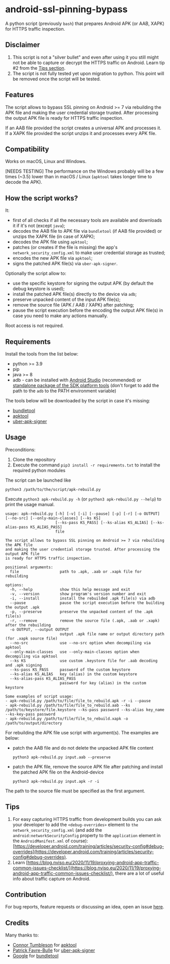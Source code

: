# android-ssl-pinning-bypass
A python script (previously `bash`) that prepares Android APK (or AAB, XAPK) for HTTPS traffic inspection.

## Disclaimer
1. This script is not a "silver bullet" and even after using it you still might not be able to capture or decrypt the HTTPS traffic on Android. Learn tip #2 from the [Tips section](https://github.com/ilya-kozyr/android-ssl-pinning-bypass#tips).
2. The script is not fully tested yet upon migration to python. This point will be removed once the script will be tested.

## Features
The script allows to bypass SSL pinning on Android >= 7 via rebuilding the APK file and making the user credential storage trusted. After processing the output APK file is ready for HTTPS traffic inspection.

If an AAB file provided the script creates a universal APK and processes it. If a XAPK file provided the script unzips it and processes every APK file.
## Compatibility

Works on macOS, Linux and Windows.

[NEEDS TESTING] The performance on the Windows probably will be a few times (~3.5) lower than in macOS / Linux (`apktool` takes longer time to decode the APK).
## How the script works?

It:
- first of all checks if all the necessary tools are available and downloads it if it's not (except `java`);
- decodes the AAB file to APK file via `bundletool` (if AAB file provided) or unzips the XAPK file (in case of XAPK);
- decodes the APK file using `apktool`;
- patches (or creates if the file is missing) the app's `network_security_config.xml` to make user credential storage as trusted;
- encodes the new APK file via `apktool`;
- signs the patched APK file(s) via `uber-apk-signer`.

Optionally the script allow to:
- use the specific keystore for signing the output APK (by default the debug keystore is used);
- install the patched APK file(s) directly to the device via `adb`;
- preserve unpacked content of the input APK file(s);
- remove the source file (APK / AAB / XAPK) after patching;
- pause the script execution before the encoding the output APK file(s) in case you need to make any actions manually.

Root access is not required.
## Requirements
Install the tools from the list below:

- python >= 3.9
- pip
- java >= 8
- adb - can be installed with [Android Studio](https://developer.android.com/studio) (recommended) or [standalone package of the SDK platform tools](https://developer.android.com/studio/releases/platform-tools) (don't forget to add the path to the `adb` to the PATH environment variable)

The tools below will be downloaded by the script in case it's missing:
- [bundletool](https://github.com/google/bundletool/releases)
- [apktool](https://github.com/iBotPeaches/Apktool/releases)
- [uber-apk-signer](https://github.com/patrickfav/uber-apk-signer/releases)
## Usage
Preconditions:
1. Clone the repository
2. Execute the command `pip3 install -r requirements.txt` to install the required python modules

The script can be launched like
```
python3 /path/to/the/script/apk-rebuild.py
```

Execute  `python3 apk-rebuild.py -h` (or `python3 apk-rebuild.py --help`) to print the usage manual.
```
usage: apk-rebuild.py [-h] [-v] [-i] [--pause] [-p] [-r] [-o OUTPUT] [--no-src] [--only-main-classes] [--ks KS]
                      [--ks-pass KS_PASS] [--ks-alias KS_ALIAS] [--ks-alias-pass KS_ALIAS_PASS]
                      file

The script allows to bypass SSL pinning on Android >= 7 via rebuilding the APK file 
and making the user credential storage trusted. After processing the output APK file 
is ready for HTTPS traffic inspection.

positional arguments:
  file                  path to .apk, .aab or .xapk file for rebuilding

options:
  -h, --help            show this help message and exit
  -v, --version         show program's version number and exit
  -i, --install         install the rebuilded .apk file(s) via adb
  --pause               pause the script execution before the building the output .apk
  -p, --preserve        preserve the unpacked content of the .apk file(s)
  -r, --remove          remove the source file (.apk, .aab or .xapk) after the rebuilding
  -o OUTPUT, --output OUTPUT
                        output .apk file name or output directory path (for .xapk source file)
  --no-src              use --no-src option when decompiling via apktool
  --only-main-classes   use --only-main-classes option when decompiling via apktool
  --ks KS               use custom .keystore file for .aab decoding and .apk signing
  --ks-pass KS_PASS     password of the custom keystore
  --ks-alias KS_ALIAS   key (alias) in the custom keystore
  --ks-alias-pass KS_ALIAS_PASS
                        password for key (alias) in the custom keystore

Some examples of script usage:
- apk-rebuild.py /path/to/file/file_to_rebuild.apk -r -i --pause
- apk-rebuild.py /path/to/file/file_to_rebuild.aab --ks /path/to/keystore/file.keystore --ks-pass password --ks-alias key_name --ks-key-pass password
- apk-rebuild.py /path/to/file/file_to_rebuild.xapk -o /path/to/output/directory
```

For rebuilding the APK file use script with argument(s). The examples are below:
- patch the AAB file and do not delete the unpacked APK file content

  ```
  python3 apk-rebuild.py input.aab --preserve
  ```

- patch the APK file, remove the source APK file after patching and install the patched APK file on the Android-device

  ```
  python3 apk-rebuild.py input.apk -r -i
  ```

The path to the source file must be specified as the first argument.



## Tips
1. For easy capturing HTTPS traffic from development builds you can ask your developer to add the `<debug-overrides>` element to `the network_security_config.xml` (and add the `android:networkSecurityConfig` property to the `application` element in the `AndroidManifest.xml` of course): [https://developer.android.com/training/articles/security-config#debug-overrides](https://developer.android.com/training/articles/security-config#debug-overrides).
2. Learn [https://blog.nviso.eu/2020/11/19/proxying-android-app-traffic-common-issues-checklist/](https://blog.nviso.eu/2020/11/19/proxying-android-app-traffic-common-issues-checklist/), there are a lot of useful info about traffic capture on Android.
## Contribution
For bug reports, feature requests or discussing an idea, open an issue [here](https://github.com/ilya-kozyr/android-ssl-pinning-bypass/issues).
## Credits
Many thanks to:
- [Connor Tumbleson](https://github.com/iBotPeaches) for [apktool](https://github.com/iBotPeaches/Apktool)
- [Patrick Favre-Bulle](https://github.com/patrickfav) for [uber-apk-signer](https://github.com/patrickfav/uber-apk-signer)
- [Google](https://github.com/google) for [bundletool](https://github.com/google/bundletool/releases)

